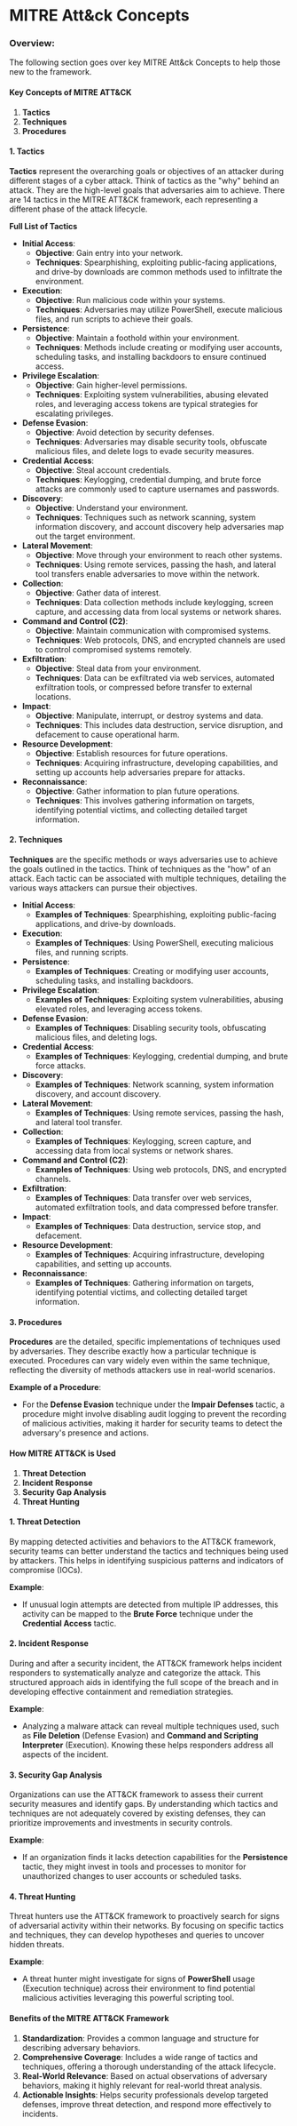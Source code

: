 # MITRE Att\&ck Concepts

### Overview: <a href="#overview" id="overview"></a>

The following section goes over key MITRE Att\&ck Concepts to help those new to the framework.

#### Key Concepts of MITRE ATT\&CK <a href="#key-concepts-of-mitre-att-and-ck" id="key-concepts-of-mitre-att-and-ck"></a>

1. **Tactics**
2. **Techniques**
3. **Procedures**

#### **1. Tactics** <a href="#id-1.-tactics" id="id-1.-tactics"></a>

**Tactics** represent the overarching goals or objectives of an attacker during different stages of a cyber attack. Think of tactics as the "why" behind an attack. They are the high-level goals that adversaries aim to achieve. There are 14 tactics in the MITRE ATT\&CK framework, each representing a different phase of the attack lifecycle.

**Full List of Tactics**

* **Initial Access**:
  * **Objective**: Gain entry into your network.
  * **Techniques**: Spearphishing, exploiting public-facing applications, and drive-by downloads are common methods used to infiltrate the environment.
* **Execution**:
  * **Objective**: Run malicious code within your systems.
  * **Techniques**: Adversaries may utilize PowerShell, execute malicious files, and run scripts to achieve their goals.
* **Persistence**:
  * **Objective**: Maintain a foothold within your environment.
  * **Techniques**: Methods include creating or modifying user accounts, scheduling tasks, and installing backdoors to ensure continued access.
* **Privilege Escalation**:
  * **Objective**: Gain higher-level permissions.
  * **Techniques**: Exploiting system vulnerabilities, abusing elevated roles, and leveraging access tokens are typical strategies for escalating privileges.
* **Defense Evasion**:
  * **Objective**: Avoid detection by security defenses.
  * **Techniques**: Adversaries may disable security tools, obfuscate malicious files, and delete logs to evade security measures.
* **Credential Access**:
  * **Objective**: Steal account credentials.
  * **Techniques**: Keylogging, credential dumping, and brute force attacks are commonly used to capture usernames and passwords.
* **Discovery**:
  * **Objective**: Understand your environment.
  * **Techniques**: Techniques such as network scanning, system information discovery, and account discovery help adversaries map out the target environment.
* **Lateral Movement**:
  * **Objective**: Move through your environment to reach other systems.
  * **Techniques**: Using remote services, passing the hash, and lateral tool transfers enable adversaries to move within the network.
* **Collection**:
  * **Objective**: Gather data of interest.
  * **Techniques**: Data collection methods include keylogging, screen capture, and accessing data from local systems or network shares.
* **Command and Control (C2)**:
  * **Objective**: Maintain communication with compromised systems.
  * **Techniques**: Web protocols, DNS, and encrypted channels are used to control compromised systems remotely.
* **Exfiltration**:
  * **Objective**: Steal data from your environment.
  * **Techniques**: Data can be exfiltrated via web services, automated exfiltration tools, or compressed before transfer to external locations.
* **Impact**:
  * **Objective**: Manipulate, interrupt, or destroy systems and data.
  * **Techniques**: This includes data destruction, service disruption, and defacement to cause operational harm.
* **Resource Development**:
  * **Objective**: Establish resources for future operations.
  * **Techniques**: Acquiring infrastructure, developing capabilities, and setting up accounts help adversaries prepare for attacks.
* **Reconnaissance**:
  * **Objective**: Gather information to plan future operations.
  * **Techniques**: This involves gathering information on targets, identifying potential victims, and collecting detailed target information.

#### **2. Techniques** <a href="#id-2.-techniques" id="id-2.-techniques"></a>

**Techniques** are the specific methods or ways adversaries use to achieve the goals outlined in the tactics. Think of techniques as the "how" of an attack. Each tactic can be associated with multiple techniques, detailing the various ways attackers can pursue their objectives.

* **Initial Access**:
  * **Examples of Techniques**: Spearphishing, exploiting public-facing applications, and drive-by downloads.
* **Execution**:
  * **Examples of Techniques**: Using PowerShell, executing malicious files, and running scripts.
* **Persistence**:
  * **Examples of Techniques**: Creating or modifying user accounts, scheduling tasks, and installing backdoors.
* **Privilege Escalation**:
  * **Examples of Techniques**: Exploiting system vulnerabilities, abusing elevated roles, and leveraging access tokens.
* **Defense Evasion**:
  * **Examples of Techniques**: Disabling security tools, obfuscating malicious files, and deleting logs.
* **Credential Access**:
  * **Examples of Techniques**: Keylogging, credential dumping, and brute force attacks.
* **Discovery**:
  * **Examples of Techniques**: Network scanning, system information discovery, and account discovery.
* **Lateral Movement**:
  * **Examples of Techniques**: Using remote services, passing the hash, and lateral tool transfer.
* **Collection**:
  * **Examples of Techniques**: Keylogging, screen capture, and accessing data from local systems or network shares.
* **Command and Control (C2)**:
  * **Examples of Techniques**: Using web protocols, DNS, and encrypted channels.
* **Exfiltration**:
  * **Examples of Techniques**: Data transfer over web services, automated exfiltration tools, and data compressed before transfer.
* **Impact**:
  * **Examples of Techniques**: Data destruction, service stop, and defacement.
* **Resource Development**:
  * **Examples of Techniques**: Acquiring infrastructure, developing capabilities, and setting up accounts.
* **Reconnaissance**:
  * **Examples of Techniques**: Gathering information on targets, identifying potential victims, and collecting detailed target information.

#### **3. Procedures** <a href="#id-3.-procedures" id="id-3.-procedures"></a>

**Procedures** are the detailed, specific implementations of techniques used by adversaries. They describe exactly how a particular technique is executed. Procedures can vary widely even within the same technique, reflecting the diversity of methods attackers use in real-world scenarios.

**Example of a Procedure**:

* For the **Defense Evasion** technique under the **Impair Defenses** tactic, a procedure might involve disabling audit logging to prevent the recording of malicious activities, making it harder for security teams to detect the adversary's presence and actions.

#### How MITRE ATT\&CK is Used <a href="#how-mitre-att-and-ck-is-used" id="how-mitre-att-and-ck-is-used"></a>

1. **Threat Detection**
2. **Incident Response**
3. **Security Gap Analysis**
4. **Threat Hunting**

#### **1. Threat Detection** <a href="#id-1.-threat-detection" id="id-1.-threat-detection"></a>

By mapping detected activities and behaviors to the ATT\&CK framework, security teams can better understand the tactics and techniques being used by attackers. This helps in identifying suspicious patterns and indicators of compromise (IOCs).

**Example**:

* If unusual login attempts are detected from multiple IP addresses, this activity can be mapped to the **Brute Force** technique under the **Credential Access** tactic.

#### **2. Incident Response** <a href="#id-2.-incident-response" id="id-2.-incident-response"></a>

During and after a security incident, the ATT\&CK framework helps incident responders to systematically analyze and categorize the attack. This structured approach aids in identifying the full scope of the breach and in developing effective containment and remediation strategies.

**Example**:

* Analyzing a malware attack can reveal multiple techniques used, such as **File Deletion** (Defense Evasion) and **Command and Scripting Interpreter** (Execution). Knowing these helps responders address all aspects of the incident.

#### **3. Security Gap Analysis** <a href="#id-3.-security-gap-analysis" id="id-3.-security-gap-analysis"></a>

Organizations can use the ATT\&CK framework to assess their current security measures and identify gaps. By understanding which tactics and techniques are not adequately covered by existing defenses, they can prioritize improvements and investments in security controls.

**Example**:

* If an organization finds it lacks detection capabilities for the **Persistence** tactic, they might invest in tools and processes to monitor for unauthorized changes to user accounts or scheduled tasks.

#### **4. Threat Hunting** <a href="#id-4.-threat-hunting" id="id-4.-threat-hunting"></a>

Threat hunters use the ATT\&CK framework to proactively search for signs of adversarial activity within their networks. By focusing on specific tactics and techniques, they can develop hypotheses and queries to uncover hidden threats.

**Example**:

* A threat hunter might investigate for signs of **PowerShell** usage (Execution technique) across their environment to find potential malicious activities leveraging this powerful scripting tool.

#### Benefits of the MITRE ATT\&CK Framework <a href="#benefits-of-the-mitre-att-and-ck-framework" id="benefits-of-the-mitre-att-and-ck-framework"></a>

1. **Standardization**: Provides a common language and structure for describing adversary behaviors.
2. **Comprehensive Coverage**: Includes a wide range of tactics and techniques, offering a thorough understanding of the attack lifecycle.
3. **Real-World Relevance**: Based on actual observations of adversary behaviors, making it highly relevant for real-world threat analysis.
4. **Actionable Insights**: Helps security professionals develop targeted defenses, improve threat detection, and respond more effectively to incidents.
